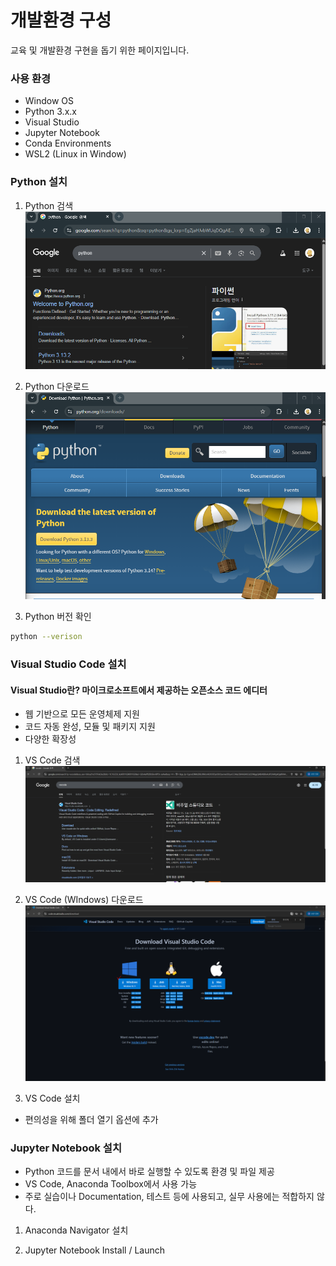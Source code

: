 # 개발환경 구성

교육 및 개발환경 구현을 돕기 위한 페이지입니다.

### 사용 환경
- Window OS
- Python 3.x.x
- Visual Studio
- Jupyter Notebook
- Conda Environments
- WSL2 (Linux in Window)

### Python 설치

1. Python 검색
![jpg](../img/python_install_1.png)

2. Python 다운로드
![jpg](../img/python_install_2.png)

3. Python 버전 확인
```bash
python --verison
```

### Visual Studio Code 설치

#### Visual Studio란? 마이크로소프트에서 제공하는 오픈소스 코드 에디터
- 웹 기반으로 모든 운영체제 지원
- 코드 자동 완성, 모듈 및 패키지 지원
- 다양한 확장성

1. VS Code 검색
![jpg](../img/vscode_install_1.PNG)

2. VS Code (WIndows) 다운로드
![jpg](../img/vscode_install_2.PNG)

3. VS Code 설치
- 편의성을 위해 폴더 열기 옵션에 추가

### Jupyter Notebook 설치
- Python 코드를 문서 내에서 바로 실행할 수 있도록 환경 및 파일 제공
- VS Code, Anaconda Toolbox에서 사용 가능
- 주로 실습이나 Documentation, 테스트 등에 사용되고, 실무 사용에는 적합하지 않다.

1. Anaconda Navigator 설치

2. Jupyter Notebook Install / Launch